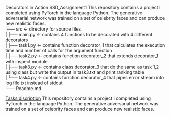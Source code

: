 Decorators in Action SSD_Assignment1
This repository contains a project I completed using PyTorch in the language Python. The generative adversarial network was trained on a set of celebrity faces and can produce new realistic faces. <br>
├── src              <- directory for source files <br>
|    ├── main.py     <- contains 4 functions to be decorated with 4 different decorators <br>
|    ├── task1.py    <- contains function decorator_1 that calculates the execution time and number of calls for the argument function <br>
|    ├── task2.py    <- contains function decorator_2 that extends decorator_1 with inspect module <br>
|    ├── task3.py    <- contains class decorator_3 that do the same as task 1,2 using class but write the output in task3.txt and print ranking table <br>
|    └── task4.py    <- contains function decorator_4 that pipes error stream into log file.txt instead of stdout <br>
└── Readme.md <br>

[Tasks discription](https://hackmd.io/@gFZmdMTOQxGFHEFqqU8pMQ/Sy1EEcCZF#Decorators-in-Action/)
This repository contains a project I completed using PyTorch in the language Python. The generative adversarial network was trained on a set of celebrity faces and can produce new realistic faces. 
